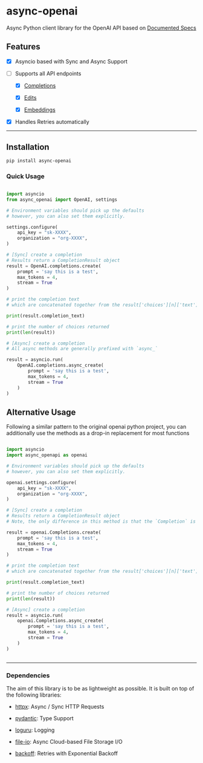 # async-openai
 Async Python client library for the OpenAI API based on [Documented Specs](https://beta.openai.com/docs/api-reference/making-requests)

## Features

- [x] Asyncio based with Sync and Async Support

- [ ] Supports all API endpoints

    - [x] [Completions](https://beta.openai.com/docs/api-reference/completions)
    
    - [x] [Edits](https://beta.openai.com/docs/api-reference/edits)
    
    - [x] [Embeddings](https://beta.openai.com/docs/api-reference/embeddings)

- [x] Handles Retries automatically

---
 
## Installation

```bash
pip install async-openai
```

### Quick Usage

```python

import asyncio
from async_openai import OpenAI, settings

# Environment variables should pick up the defaults
# however, you can also set them explicitly.

settings.configure(
    api_key = "sk-XXXX",
    organization = "org-XXXX",
)

# [Sync] create a completion
# Results return a CompletionResult object
result = OpenAI.completions.create(
    prompt = 'say this is a test',
    max_tokens = 4,
    stream = True
)

# print the completion text
# which are concatenated together from the result['choices'][n]['text']

print(result.completion_text)

# print the number of choices returned
print(len(result))

# [Async] create a completion
# All async methods are generally prefixed with `async_`

result = asyncio.run(
    OpenAI.completions.async_create(
        prompt = 'say this is a test',
        max_tokens = 4,
        stream = True
    )
)

```

## Alternative Usage

Following a similar pattern to the original openai python project, you can additionally use the methods as a drop-in replacement for most functions

```python

import asyncio
import async_openapi as openai

# Environment variables should pick up the defaults
# however, you can also set them explicitly.

openai.settings.configure(
    api_key = "sk-XXXX",
    organization = "org-XXXX",
)

# [Sync] create a completion
# Results return a CompletionResult object
# Note, the only difference in this method is that the `Completion` is capitalized to match the OpenAI API

result = openai.Completions.create(
    prompt = 'say this is a test',
    max_tokens = 4,
    stream = True
)

# print the completion text
# which are concatenated together from the result['choices'][n]['text']

print(result.completion_text)

# print the number of choices returned
print(len(result))

# [Async] create a completion
result = asyncio.run(
    openai.Completions.async_create(
        prompt = 'say this is a test',
        max_tokens = 4,
        stream = True
    )
)



```

---

### Dependencies

The aim of this library is to be as lightweight as possible. It is built on top of the following libraries:

- [httpx](https://www.python-httpx.org/): Async / Sync HTTP Requests

- [pydantic](https://pydantic-docs.helpmanual.io/): Type Support

- [loguru](https://github.com/Delgan/loguru): Logging

- [file-io](https://github.com/trisongz/file-io): Async Cloud-based File Storage I/O

- [backoff](https://github.com/litl/backoff): Retries with Exponential Backoff


